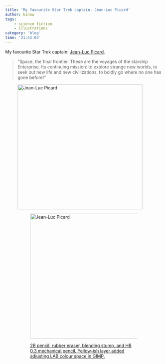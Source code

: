 ```yaml
---
title: 'My favourite Star Trek captain: Jean-Luc Picard'
author: kinow
tags:
    - science fiction
    - illustrations
category: 'blog'
time: '21:52:03'
---
```


My favourite Star Trek captain: [Jean-Luc Picard](http://www.startrek.com/database_article/picard-jean-luc).

<blockquote>&ldquo;Space, the final frontier. These are the voyages of the starship Enterprise. Its continuing mission: to explore strange new worlds, to seek out new life and new civilizations, to boldly go where no one has gone before!&rdquo;</blockquote>

<div class='row'>
<div class="ui fluid container">
<figure>
<a  href="/assets/posts{{page.path | remove: ".md" | remove: "_posts" }}/jeanlucpicard.png" rel="prettyPhoto" class="thumbnail" title="Jean-Luc Picard">
<img style="height: 400px;" class="ui image" src="/assets/posts{{page.path | remove: ".md" | remove: "_posts" }}/jeanlucpicard.png" alt="Jean-Luc Picard" />


<div class='row'>
<div class="ui fluid container">
<figure>
<a  href="/assets/posts{{page.path | remove: ".md" | remove: "_posts" }}/jeanlucpicard-photo.png" rel="prettyPhoto" class="thumbnail" title="Jean-Luc Picard">
<img style="height: 400px;" class="ui image" src="/assets/posts{{page.path | remove: ".md" | remove: "_posts" }}/jeanlucpicard-photo.png" alt="Jean-Luc Picard" />


2B pencil, rubber eraser, blending stump, and HB 0.3 mechanical pencil. Yellow-ish layer added adjusting LAB colour space in GIMP.
